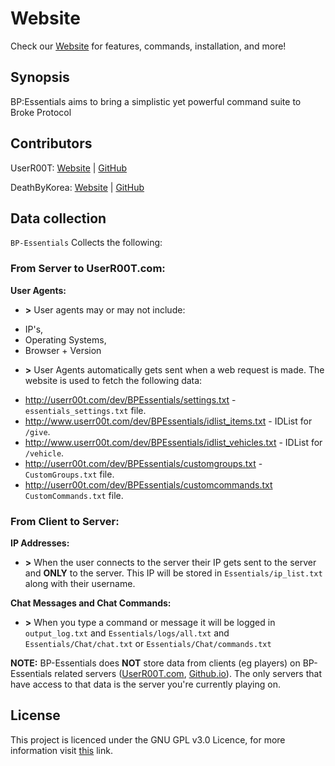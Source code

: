 # Website

Check our [Website](https://userr00t.github.io/BP-Essentials/) for features, commands, installation, and more!


## Synopsis

BP:Essentials aims to bring a simplistic yet powerful command suite to Broke Protocol


## Contributors

UserR00T: [Website](https://UserR00T.com) | [GitHub](https://github.com/UserR00T)

DeathByKorea: [Website](https://DeathByKorea.uk) | [GitHub](https://github.com/DeathByKorea)

## Data collection

``BP-Essentials`` Collects the following:

### From Server to UserR00T.com:
**User Agents:**
- **>** User agents may or may not include:
* IP's,
* Operating Systems,
* Browser + Version
- **>** User Agents automatically gets sent when a web request is made. The website is used to fetch the following data:
* http://userr00t.com/dev/BPEssentials/settings.txt - ``essentials_settings.txt`` file.
* http://www.userr00t.com/dev/BPEssentials/idlist_items.txt - IDList for ``/give``.
* http://www.userr00t.com/dev/BPEssentials/idlist_vehicles.txt - IDList for ``/vehicle``.
* http://userr00t.com/dev/BPEssentials/customgroups.txt - ``CustomGroups.txt`` file.
* http://userr00t.com/dev/BPEssentials/customcommands.txt ``CustomCommands.txt`` file.

### From Client to Server:
**IP Addresses:**
- **>** When the user connects to the server their IP gets sent to the server and **ONLY** to the server. This IP will be stored in ``Essentials/ip_list.txt`` along with their username.

**Chat Messages and Chat Commands:**
- **>** When you type a command or message it will be logged in ``output_log.txt`` and ``Essentials/logs/all.txt`` and ``Essentials/Chat/chat.txt`` or ``Essentials/Chat/commands.txt``


**NOTE:** BP-Essentials does **NOT** store data from clients (eg players) on BP-Essentials related servers ([UserR00T.com](http://userr00t.com), [Github.io](https://userr00t.github.io)). The only servers that have access to that data is the server you're currently playing on.

## License

This project is licenced under the GNU GPL v3.0 Licence, for more information visit [this](https://choosealicense.com/licenses/gpl-3.0/) link.
